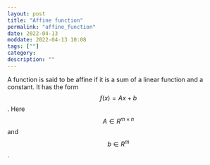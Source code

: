 ```yaml
---
layout: post
title: "Affine function"
permalink: "affine_function"
date: 2022-04-13
moddate: 2022-04-13 10:08
tags: [""]
category:
description: ""
---
```


A function is said to be affine if it is a sum of a linear function and a
constant. It has the form $$f(x) = Ax +b$$. Here $$A \in R^{m\times n}$$ and $$b
\in R^{m}$$.


